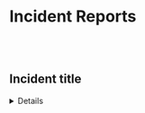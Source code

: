 # Incident Reports

<br>
<br>
<h2>Incident title</h2>
<details>
    <h6>Date: 17 Jan 2024</h6>
    <h6>OS: ex: Android</h6>
    <h6>Version: ex: 4.2.0</h6>
    <h2>Description</h2>
    <p>Write the issue description.</p>
    <h2>Solution</h2>
    <p>Write the solution.</p>
</details>
<br>
<br>